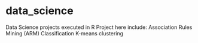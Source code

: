 # data_science
Data Science projects executed in R
Project here include:
Association Rules Mining (ARM)
Classification
K-means clustering
